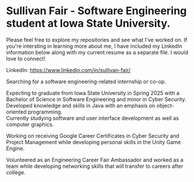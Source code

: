 # Sullivan Fair - Software Engineering student at Iowa State University.
Please feel free to explore my repositories and see what I've worked on.  If you're intersting in learning more about me, I have included my LinkedIn information below along with my current resume as a separate file.  I would love to connect! <br>

LinkedIn: https://www.linkedin.com/in/sullivan-fair/ <br>

Searching for a software engineering-related internship or co-op.<br>

Expecting to graduate from Iowa State University in Spring 2025 with a Bachelor of Science in Software Engineering and minor in Cyber Security. <br>
Developed knowledge and skills in Java with an emphasis on object-oriented programming. <br>
Currently studying software and user interface development as well as computer graphics. <br>

Working on receiving Google Career Certificates in Cyber Security and Project Management while developing personal skills in the Unity Game Engine.<br>

Volunteered as an Engineering Career Fair Ambassador and worked as a team while developing networking skills that will transfer to careers after college.
